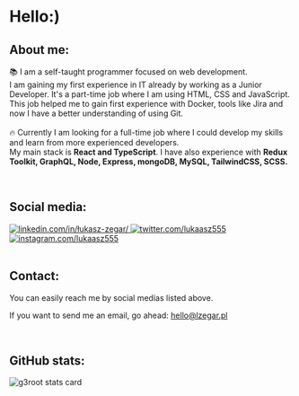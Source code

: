 
  <div>
  <h1>Hello:)</h1>
  <div>
    <h2>About me:</h2>
    <p>
      📚  I am a self-taught programmer focused on web development. 
      <br/>
      I am gaining my first experience in IT already by working as a Junior Developer.
      It's a part-time job where I am using HTML, CSS and JavaScript. This job helped me to gain first experience with Docker, tools like Jira and now I have a better understanding of using Git.
   <br/><br />
      🔥 Currently I am looking for a full-time job where I could develop my skills and learn from more experienced developers. <br />
      My main stack is <strong>React and TypeScript</strong>. I have also experience with <strong>Redux Toolkit, GraphQL, Node, Express, mongoDB, MySQL, TailwindCSS, SCSS.</strong>
      </p>
  </div>
  <br />
  <div>
      <h2>Social media:</h2>
    <a href="https://linkedin.com/in/łukasz-zegar/">
      <img src="https://img.shields.io/badge/LinkedIn-blue?logo=linkedin&logoColor=white&style=for-the-badge" alt="linkedin.com/in/łukasz-zegar/" />
    </a>
        <a href="https://twitter.com/lukaasz555">
      <img src="https://img.shields.io/badge/Twitter-blue?logo=twitter&logoColor=white&style=for-the-badge" alt="twitter.com/lukaasz555" />
    </a>
    <a href="https://www.instagram.com/lukaasz555/">
        <img src="https://img.shields.io/badge/Instagram-ff69b4?logo=instagram&logoColor=white&style=for-the-badge" alt="instagram.com/lukaasz555" />   
    </a>
  </div>
  <br />
  
  <div>  
    <h2>Contact:</h2>
  You can easily reach me by social medias listed above. 
    
  If you want to send me an email, go ahead: [hello@lzegar.pl](mailto:hello@lzegar.pl)
    
  </div>
  <br />
  <div>
    <h2>GitHub stats:</h2>
    <p>
<img align="center" src="https://github-readme-stats.vercel.app/api/top-langs?username=lukaasz555&theme=default&title_color=36454F&text_color=36454F&bg_color=ededed&hide_border=false&layout=compact" alt="g3root stats card" /></p><br />
  </div>
  </div>
